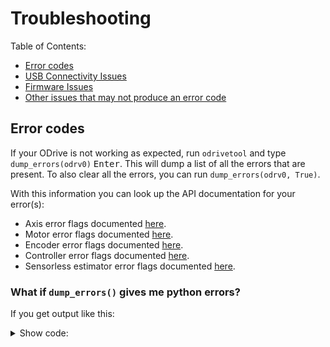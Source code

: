 # Troubleshooting

Table of Contents:
<!-- TOC depthFrom:2 depthTo:2 -->

- [Error codes](#error-codes)
- [USB Connectivity Issues](#usb-connectivity-issues)
- [Firmware Issues](#firmware-issues)
- [Other issues that may not produce an error code](#other-issues-that-may-not-produce-an-error-code)

<!-- /TOC -->

## Error codes
If your ODrive is not working as expected, run `odrivetool` and type `dump_errors(odrv0)` <kbd>Enter</kbd>. This will dump a list of all the errors that are present. To also clear all the errors, you can run `dump_errors(odrv0, True)`.

With this information you can look up the API documentation for your error(s):
* Axis error flags documented [here](api/odrive.axis.error).
* Motor error flags documented [here](api/odrive.motor.error).
* Encoder error flags documented [here](api/odrive.encoder.error).
* Controller error flags documented [here](api/odrive.controller.error).
* Sensorless estimator error flags documented [here](odrive.sensorlessestimator.error).

### What if `dump_errors()` gives me python errors? 
If you get output like this:
  <details><summary markdown="span">Show code:</summary><div markdown="block">
```py
In [1]: dump_errors(odrv0)
axis0
---------------------------------------------------------------------------
AttributeError                            Traceback (most recent call last)
~/.local/lib/python3.6/site-packages/fibre/shell.py in <module>
----> 1 dump_errors(odrv0)

~/.local/lib/python3.6/site-packages/odrive/utils.py in dump_errors(odrv, clear)
     78             ('axis', axis, {k: v for k, v in odrive.enums.__dict__ .items() if k.startswith("AXIS_ERROR_")}),
     79             ('motor', axis.motor, {k: v for k, v in odrive.enums.__dict__ .items() if k.startswith("MOTOR_ERROR_")}),
---> 80             ('fet_thermistor', axis.fet_thermistor, {k: v for k, v in odrive.enums.__dict__ .items() if k.startswith("THERMISTOR_CURRENT_LIMITER_ERROR")}),
     81             ('motor_thermistor', axis.motor_thermistor, {k: v for k, v in odrive.enums.__dict__ .items() if k.startswith("THERMISTOR_CURRENT_LIMITER_ERROR")}),
     82             ('encoder', axis.encoder, {k: v for k, v in odrive.enums.__dict__ .items() if k.startswith("ENCODER_ERROR_")}),

~/.local/lib/python3.6/site-packages/fibre/remote_object.py in __getattribute__(self, name)
    243             return attr
    244         else:
--> 245             return object.__getattribute__(self, name)
    246             #raise AttributeError("Attribute {} not found".format(name))
    247 

AttributeError: 'RemoteObject' object has no attribute 'fet_thermistor'
```
  </div></details>
when you call `dump_errors()`, you have a version mismatch between odrivetool and the firmware on your ODrive. To get the newest version of odrivetool, you can run `pip install odrive --upgrade`. To get the newest ODrive firmware, run `odrivetool dfu`. See the [odrivetool](odrivetool.md#device-firmware-update) page for more details.

## USB Connectivity Issues

 * Try turning it off and on again (the ODrive, the script, the PC)
 * Make sure you're using the latest firmware and python tools release
 * **Linux**: Type `lsusb` to list all USB devices. Verify that your ODrive is listed.
 * **Linux**: Make sure you [set up your udev rules](getting-started#downloading-and-installing-tools) correctly.
 * **Windows**: Right-click on the start menu and open "Device Manager". Verify that your ODrive is listed.
 * **Windows**: Use the [Zadig utility](http://zadig.akeo.ie/) to verify the driver is set to `libusb-win32`. Note that there are two options listed in Zadig for Odrive: `ODrive 3.x Native Interface (Interface 2)` and `ODrive 3.x CDC Interface (Interface 0)`. Only the native interface should have `libusb-win32` while the CDC interface should use `WinUSB`.
 * Ensure that no other ODrive program is running
 * Run `odrivetools` with the `--verbose` option.
 * Run `PYUSB_DEBUG=debug odrivetools` to get even more log output.
 * If you're a developer you can use Wireshark to capture USB traffic.
 * Try a different USB cable
 * Try routing your USB cable so that it is far away from the motor and PSU cables to reduce EMI

## Firmware Issues

### Failure to build the firmware when running `make`
- Clear out temporary files from previous compiles by first running `make clean` to prevent conflicts.
- **Windows users**: Confirm that tup has been correctly added to path by running `env|grep PATH` in Git Bash. If you see no mention of tup then you must [add its location to your PATH environment variable.](https://docs.alfresco.com/4.2/tasks/fot-addpath.html). Note that you may need to restart for the added path to take effect.

### Failure to flash the firmware when running `make flash`
- If using an ST-link, confirm that the ST-link is connected the correct pins and that you have power supplied to the board. This can be by the 5V pin on the ST link or the main DC power jack. No power is supplied over the USB connection.

## Other issues that may not produce an error code

###  Motor cuts off or spins uncontrollably at high rotational speeds (ie: > 5000 RPM)
- You may be approaching the limit of your encoder. The 2400 count/rotation encoders that were initially included with odrive are realistically limited to around 5000 RPM. Exceeding this speed causes the odrive to lose track of position. This can only be fixed by using an alternative encoder or gearing down the output of your motor onto your encoder so that it still sees < 5000RPM at full speed. If using the gearing options be sure to change your counts/rotation accordingly.

### Motor vibrates when stationary or makes constant noise

- Likely due to incorrect gains, specifically `vel_gain` may be set too high. Try following the [tuning procedure](control.md#Tuning).
- Check encoder shaft connection. Grub screws may vibrate lose with time. If using a CUI shaft encoder try remounting the plastic retaining ring and confirm that it is not coming into contact with the encoder housing. Also confirm that the encoder is securely mounted.
- If you are using a high resolution encoder (>4000 counts/rotation) then increasing encoder_pll_bandwidth may help reduce vibration.
- If you connect your motor to an object with a large moment of inertia (such as a flywheel) this will help reduce vibrations at high gians. However, make sure that all connections are ridged. Cheap shaft couplers or belts under low tension can introduce enough flex into a system that the motor may still vibrate independently.

### Motor overshoots target position or oscillates back and forth
- Likely due to incorrect gains for a given motor current limit. Specifically `pos_gain` is set too high. Try following the [tuning procedure](control.md#Tuning).
- Increase the current limit of your motor for more torque.

### Motor slowly starts to increase in speed
- Encoder has likely slipped. This may occur when your motor makes a hard stop or violently vibrates causing something to come lose. Power the board off and on again so that it undertakes a new calibration. If you are using an index search on startup then you will need to repeat the index calibration process.

### Motor feels like it has less torque than it should and/or gets hot sitting still while under no load.
- Encoder has likely slipped causing the motor controller to commutate the wrong windings slightly which reduces output torque and produces excess heat as the motor 'fights itself'.
- This can also be caused if the rotor bell slips on the motor shaft. On some motors the rotor bell is secured against the shaft with a grub screw. Confirm that this screw is tight enough. For further details on how to resolve this issue see [this forum post](https://discourse.odriverobotics.com/t/motor-gets-hot-has-less-torque-in-one-direction-than-the-other/2394).

### False steps or direction changes when using step/dir
- Prior to Odrive board V3.5 no filtering is present on the GPIO pins used for step/dir interface and so inductively coupled noise may causes false steps to be detected. Odrive V3.5 and has onboard filtering to resolve this issue.
- If you experience this issue use a twisted pair cable between your microcontroller that’s generating the step/dir signals and your odrive board. A section cut from cat-5 cable works well as does just twisting some normal insulated wire together.
- Ensure that the step/dir signal cables are not draped over the odrive board, are not running in parallel to the motor or power supply cables.
- If the above does not resolve your issue on V3.4 boards and lower try adding a ~22 Ohm resistor in series with the step and direction pins along with a ~ 4.7 nF capacitor between the ground pin and the step and dir pins such as shown [here](https://cdn.discordapp.com/attachments/369667319280173069/420811057431445504/IMG_20180306_211224.jpg).
